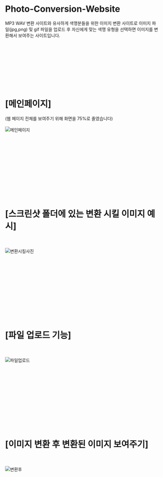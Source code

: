# Photo-Conversion-Website
MP3 WAV 변환 사이트와 유사하게 색맹분들을 위한 이미지 변환 사이트로 이미지 파일(jpg,png) 및 gif 파일을 업로드 후 자신에게 맞는
색맹 유형을 선택하면 이미지를 변환해서 보여주는 사이트입니다.
<br><br><br><br><br><br><br><br><br><br>
# **[메인페이지]** 
(웹 페이지 전체를 보여주기 위해 화면을 75%로 줄였습니다)
<br><br>
![메인페이지](https://github.com/CHeonNoePung/Color-Blind-Weakness-Community/assets/100755527/8a92fcee-919b-4fc9-9d68-c5bb5d26a7f0)
<br><br><br><br><br><br><br><br><br><br><br><br><br>

# **[스크린샷 폴더에 있는 변환 시킬 이미지 예시]**
<br><br>
![변환시킬사진](https://github.com/CHeonNoePung/Color-Blind-Weakness-Community/assets/100755527/94cdbe1a-d190-4f26-961d-30a2d647f51a)
<br><br><br><br><br><br><br><br><br><br><br><br><br>


# **[파일 업로드 기능]**
<br><br>
![파일업로드](https://github.com/CHeonNoePung/Color-Blind-Weakness-Community/assets/100755527/34738e3b-ba3e-4108-9d2b-825f607d31c2)
<br><br><br><br><br><br><br><br><br><br><br><br><br>

# **[이미지 변환 후 변환된 이미지 보여주기]**
<br><br>
![변환후](https://github.com/CHeonNoePung/Color-Blind-Weakness-Community/assets/100755527/b0c19d71-17fd-4340-953d-154427c52d5e)

